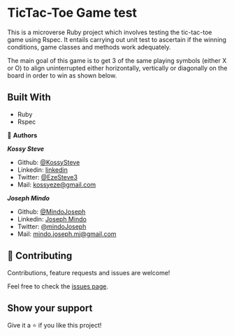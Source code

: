 # TicTac-Toe Game test
This is a microverse Ruby project which involves testing the tic-tac-toe game using Rspec. It entails carrying out unit test to ascertain if the winning conditions, game classes and methods work adequately.

The main goal of this game is to get 3 of the same playing symbols (either X or O) to align uninterrupted either horizontally, vertically or diagonally on the board in order to win as shown below.

## Built With
- Ruby
- Rspec

👤 **Authors**

***Kossy Steve***
- Github: [@KossySteve](https://github.com/KossySteve)
- Linkedin: [linkedin](https://www.linkedin.com/in/steve-ez-b090ba198/)
- Twitter: [@EzeSteve3](https://twitter.com/EzeSteve3/)
- Mail: kossyeze@gmail.com


***Joseph Mindo***
- Github: [@MindoJoseph](https://github.com/Mindo-Joseph)
- Linkedin: [Joseph Mindo](https://www.linkedin.com/in/joseph-mindo-367284132/)
- Twitter: [@mindoJoseph](https://twitter.com/mindoJoseph)
- Mail: mindo.joseph.mj@gmail.com

## 🤝 Contributing

Contributions, feature requests and issues are welcome!

Feel free to check the [issues page](https://github.com/KossySteve/TicTac-Toe/issues).

## Show your support

Give it a ⭐️ if you like this project!

